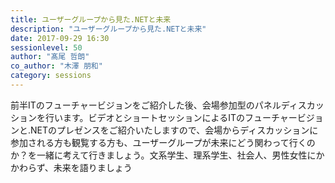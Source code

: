 ```yaml
---
title: ユーザーグループから見た.NETと未来
description: "ユーザーグループから見た.NETと未来"
date: 2017-09-29 16:30
sessionlevel: 50
author: "髙尾 哲朗"
co_author: "木澤 朋和"
category: sessions
---
```

前半ITのフューチャービジョンをご紹介した後、会場参加型のパネルディスカッションを行います。ビデオとショートセッションによるITのフューチャービジョンと.NETのプレゼンスをご紹介いたしますので、会場からディスカッションに参加される方も観覧する方も、ユーザーグループが未来にどう関わって行くのか？を一緒に考えて行きましょう。文系学生、理系学生、社会人、男性女性にかかわらず、未来を語りましょう
